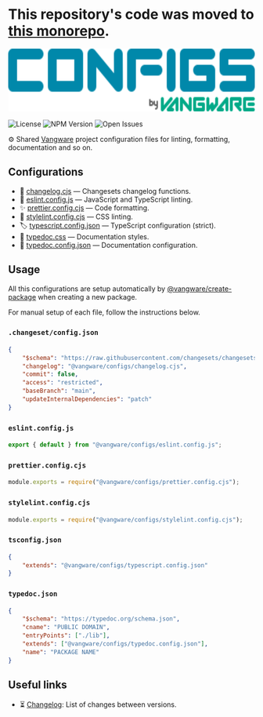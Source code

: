 # This repository's code was moved to [this monorepo](https://github.com/vangware/libraries/tree/main/packages/@vangware/configs).

<img id="logo" alt="Configs by Vangware" src="./logo.svg" height="128" />

![License][license-badge] ![NPM Version][npm-version-badge]
![Open Issues][open-issues-badge]

⚙️ Shared [Vangware][vangware] project configuration files for linting,
formatting, documentation and so on.

## Configurations

-   🦋 [changelog.cjs][changesets] — Changesets changelog functions.
-   🚨 [eslint.config.js][eslint] — JavaScript and TypeScript linting.
-   ✨ [prettier.config.cjs][prettier] — Code formatting.
-   🎨 [stylelint.config.cjs][stylelint] — CSS linting.
-   🏷️ [typescript.config.json][typescript] — TypeScript configuration (strict).
-   📖 [typedoc.css][typedoc] — Documentation styles.
-   📖 [typedoc.config.json][typedoc] — Documentation configuration.

## Usage

All this configurations are setup automatically by
[@vangware/create-package][create-package] when creating a new package.

For manual setup of each file, follow the instructions below.

### `.changeset/config.json`

```json
{
	"$schema": "https://raw.githubusercontent.com/changesets/changesets/main/packages/config/schema.json",
	"changelog": "@vangware/configs/changelog.cjs",
	"commit": false,
	"access": "restricted",
	"baseBranch": "main",
	"updateInternalDependencies": "patch"
}
```

### `eslint.config.js`

```typescript
export { default } from "@vangware/configs/eslint.config.js";
```

### `prettier.config.cjs`

```typescript
module.exports = require("@vangware/configs/prettier.config.cjs");
```

### `stylelint.config.cjs`

```typescript
module.exports = require("@vangware/configs/stylelint.config.cjs");
```

### `tsconfig.json`

```json
{
	"extends": "@vangware/configs/typescript.config.json"
}
```

### `typedoc.json`

```json
{
	"$schema": "https://typedoc.org/schema.json",
	"cname": "PUBLIC DOMAIN",
	"entryPoints": ["./lib"],
	"extends": ["@vangware/configs/typedoc.config.json"],
	"name": "PACKAGE NAME"
}
```

## Useful links

-   ⏳ [Changelog][changelog]: List of changes between versions.

<!-- Reference -->

[changelog]: https://github.com/vangware/configs/blob/main/CHANGELOG.md
[changesets]: https://github.com/changesets/changesets
[create-package]: https://create-package.vangware.com
[eslint]: https://eslint.org/docs/user-guide/configuring/
[license-badge]:
	https://img.shields.io/npm/l/@vangware/configs.svg?style=for-the-badge&labelColor=666&color=0a8&link=https://github.com/vangware/configs/blob/main/LICENSE
[npm-version-badge]:
	https://img.shields.io/npm/v/@vangware/configs.svg?style=for-the-badge&labelColor=666&color=0a8&link=https://npm.im/@vangware/configs
[open-issues-badge]:
	https://img.shields.io/github/issues/vangware/configs.svg?style=for-the-badge&labelColor=666&color=0a8&link=https://github.com/vangware/configs/issues
[prettier]: https://prettier.io/docs/en/options.html
[stylelint]: https://stylelint.io/user-guide/configure/
[typedoc]: https://typedoc.org/guides/options/
[typescript]: https://www.typescriptlang.org/tsconfig
[vangware]: https://vangware.com
